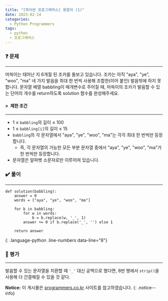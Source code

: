 ```yaml
---
title: "[파이썬 프로그래머스] 옹알이 (1)"
date: 2023-02-14
categories:
  - Python Programmers
tags:
  - python
  - 프로그래머스
---
```


### ❓ 문제

---

머쓱이는 태어난 지 6개월 된 조카를 돌보고 있습니다. 조카는 아직 "aya", "ye", "woo", "ma" 네 가지 발음을 최대 한 번씩 사용해 조합한(이어 붙인) 발음밖에 하지 못합니다. 문자열 배열 babbling이 매개변수로 주어질 때, 머쓱이의 조카가 발음할 수 있는 단어의 개수를 return하도록 solution 함수를 완성해주세요.


#### > &nbsp;제한 조건

---

- 1 ≤ `babbling`의 길이 ≤ 100
- 1 ≤ `babbling[i]`의 길이 ≤ 15
- `babbling`의 각 문자열에서 "aya", "ye", "woo", "ma"는 각각 최대 한 번씩만 등장합니다.
  * 즉, 각 문자열의 가능한 모든 부분 문자열 중에서 "aya", "ye", "woo", "ma"가 한 번씩만 등장합니다.
- 문자열은 알파벳 소문자로만 이루어져 있습니다.


### ✔️ 풀이

---

```
def solution(babbling):
    answer = 0
    words = ["aya", "ye", "woo", "ma"]
    
    for b in babbling:
        for w in words:
            b = b.replace(w, '_', 1)
        answer += 0 if b.replace('_', '') else 1
    
    return answer
```
{: .language-python .line-numbers data-line="8"}

### 💬 평가

---

발음할 수 있는 문자열을 치환할 때 `'_'` 대신 공백으로 했다면, 8번 행에서 `strip()`을 사용해 더 간결해질 수 있을 것 같다. 


**Notice:** 이 게시물은 [programmers.co.kr](https://school.programmers.co.kr/learn/courses/30/lessons/120956) 사이트를 참고하였습니다.
{: .notice--info}